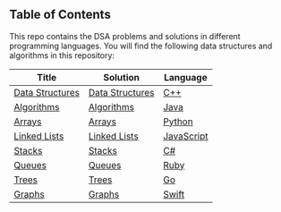 ## Table of Contents

This repo contains the DSA problems and solutions in different programming languages. You will find the following data structures and algorithms in this repository:

| Title                               | Solution                           | Language                              |
| ----------------------------------- | ---------------------------------- | ------------------------------------- |
| [Data Structures](#data-structures) | [Data Structures](data-structures) | [C++](data-structures/cpp)            |
| [Algorithms](#algorithms)           | [Algorithms](algorithms)           | [Java](algorithms/java)               |
| [Arrays](#arrays)                   | [Arrays](arrays)                   | [Python](arrays/python)               |
| [Linked Lists](#linked-lists)       | [Linked Lists](linked-lists)       | [JavaScript](linked-lists/javascript) |
| [Stacks](#stacks)                   | [Stacks](stacks)                   | [C#](stacks/csharp)                   |
| [Queues](#queues)                   | [Queues](queues)                   | [Ruby](queues/ruby)                   |
| [Trees](#trees)                     | [Trees](trees)                     | [Go](trees/go)                        |
| [Graphs](#graphs)                   | [Graphs](graphs)                   | [Swift](graphs/swift)                 |
